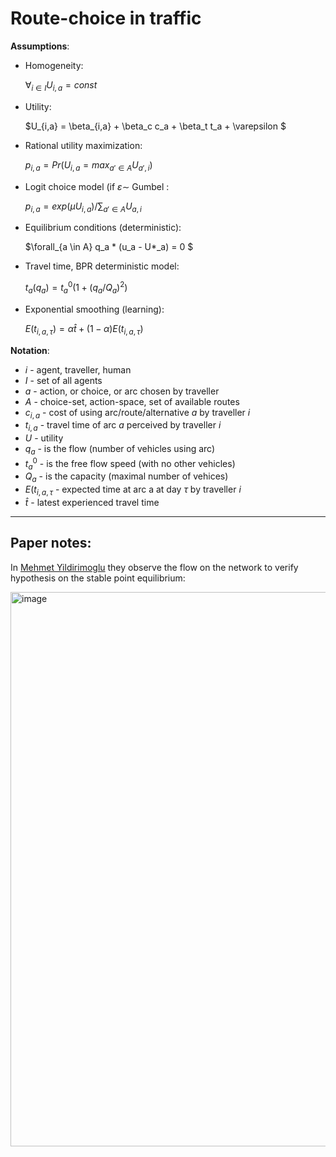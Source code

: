 # Route-choice in traffic


**Assumptions**:

* Homogeneity:

   $\forall_{i \in I } U_{i,a} = const$
* Utility:

   $U_{i,a} = \beta_{i,a} + \beta_c c_a + \beta_t t_a + \varepsilon $
* Rational utility maximization:

  $p_{i,a} = Pr(U_{i,a} = max_{a' \in A} U_{a',i})$

* Logit choice model (if $\varepsilon \sim$ Gumbel :
 
    $p_{i,a} = exp( \mu U_{i,a}) / \sum_{a' \in A} U_{a,i}$

* Equilibrium conditions (deterministic):

  $\forall_{a \in A} q_a * (u_a - U*_a) = 0 $

* Travel time, BPR deterministic model:

  $t_a(q_a) = t^0_a (1 + (q_a / Q_a)^2)$

* Exponential smoothing (learning):

  $E(t_{i,a,\tau})=\alpha  \hat{t} + (1-\alpha) E(t_{i,a,\tau})$ 

**Notation**:

  * $i$ - agent, traveller, human
  * $I$ - set of all agents
  * $a$ - action, or choice, or arc chosen by traveller
  * $A$ - choice-set, action-space, set of available routes
  * $c_{i,a}$ - cost of using arc/route/alternative $a$ by traveller $i$
  * $t_{i,a}$ - travel time of arc $a$ perceived by traveller $i$
  * $U$ - utility
  * $q_a$ - is the flow (number of vehicles using arc)
* $t^0_a$ - is the free flow speed (with no other vehicles)
* $Q_a$ - is the capacity (maximal number of vehices)
* $E(t_{i,a,\tau}$ - expected time at arc a at day $\tau$ by traveller $i$
* $\hat{t}$ - latest experienced travel time

----

## Paper notes:

In [Mehmet Yildirimoglu](https://doi.org/10.1371/journal.pone.0196997) they observe the flow on the network to verify hypothesis on the stable point equilibrium:

<img width="887" alt="image" src="https://github.com/COeXISTENCE-PROJECT/references/assets/20555451/bebc1807-9d8d-4499-8a9a-2f8acd34036d">

